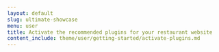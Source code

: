 ```yaml
---
layout: default
slug: ultimate-showcase
menu: user
title: Activate the recommended plugins for your restaurant website
content_include: theme/user/getting-started/activate-plugins.md
---
```

